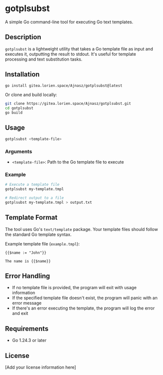 # gotplsubst

A simple Go command-line tool for executing Go text templates.

## Description

`gotplsubst` is a lightweight utility that takes a Go template file as input and executes it, outputting the result to stdout. It's useful for template processing and text substitution tasks.

## Installation

```bash
go install gitea.lorien.space/Ajnasz/gotplsubst@latest
```

Or clone and build locally:

```bash
git clone https://gitea.lorien.space/Ajnasz/gotplsubst.git
cd gotplsubst
go build
```

## Usage

```bash
gotplsubst <template-file>
```

### Arguments

- `<template-file>`: Path to the Go template file to execute

### Example

```bash
# Execute a template file
gotplsubst my-template.tmpl

# Redirect output to a file
gotplsubst my-template.tmpl > output.txt
```

## Template Format

The tool uses Go's `text/template` package. Your template files should follow the standard Go template syntax.

Example template file (`example.tmpl`):
```
{{$name := "John"}}

The name is {{$name}}
```

## Error Handling

- If no template file is provided, the program will exit with usage information
- If the specified template file doesn't exist, the program will panic with an error message
- If there's an error executing the template, the program will log the error and exit

## Requirements

- Go 1.24.3 or later

## License

[Add your license information here]
